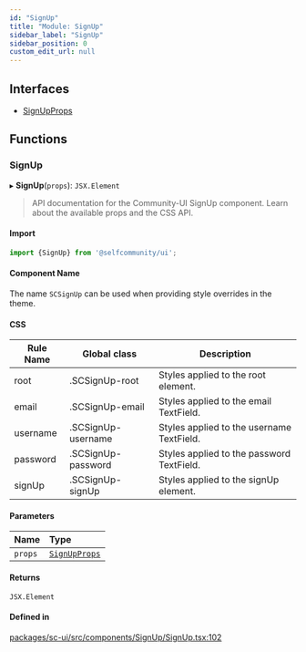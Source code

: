 ```yaml
---
id: "SignUp"
title: "Module: SignUp"
sidebar_label: "SignUp"
sidebar_position: 0
custom_edit_url: null
---
```


## Interfaces

- [SignUpProps](../interfaces/SignUp.SignUpProps)

## Functions

### SignUp

▸ **SignUp**(`props`): `JSX.Element`

> API documentation for the Community-UI SignUp component. Learn about the available props and the CSS API.

#### Import

```jsx
import {SignUp} from '@selfcommunity/ui';
```

#### Component Name

The name `SCSignUp` can be used when providing style overrides in the theme.

#### CSS

|Rule Name|Global class|Description|
|---|---|---|
|root|.SCSignUp-root|Styles applied to the root element.|
|email|.SCSignUp-email|Styles applied to the email TextField.|
|username|.SCSignUp-username|Styles applied to the username TextField.|
|password|.SCSignUp-password|Styles applied to the password TextField.|
|signUp|.SCSignUp-signUp|Styles applied to the signUp element.|

#### Parameters

| Name | Type |
| :------ | :------ |
| `props` | [`SignUpProps`](../interfaces/SignUp.SignUpProps) |

#### Returns

`JSX.Element`

#### Defined in

[packages/sc-ui/src/components/SignUp/SignUp.tsx:102](https://github.com/selfcommunity/community-ui/blob/0c5b0c7/packages/sc-ui/src/components/SignUp/SignUp.tsx#L102)
